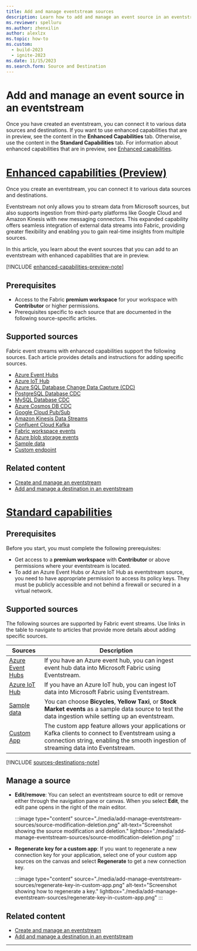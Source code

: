 ```yaml
---
title: Add and manage eventstream sources
description: Learn how to add and manage an event source in an eventstream.
ms.reviewer: spelluru
ms.author: zhenxilin
author: alexlzx
ms.topic: how-to
ms.custom:
  - build-2023
  - ignite-2023
ms.date: 11/15/2023
ms.search.form: Source and Destination
---
```


# Add and manage an event source in an eventstream

Once you have created an eventstream, you can connect it to various data sources and destinations. If you want to use enhanced capabilities that are in preview, see the content in the **Enhanced Capabilities** tab. Otherwise, use the content in the **Standard Capabilities** tab. For information about enhanced capabilities that are in preview, see [Enhanced capabilities](new-capabilities.md).

# [Enhanced capabilities (Preview)](#tab/enhancedcapabilities)

Once you create an eventstream, you can connect it to various data sources and destinations.

Eventstream not only allows you to stream data from Microsoft sources, but also supports ingestion from third-party platforms like Google Cloud and Amazon Kinesis with new messaging connectors. This expanded capability offers seamless integration of external data streams into Fabric, providing greater flexibility and enabling you to gain real-time insights from multiple sources.

In this article, you learn about the event sources that you can add to an eventstream with enhanced capabilities that are in preview.

[!INCLUDE [enhanced-capabilities-preview-note](./includes/enhanced-capabilities-preview-note.md)]


## Prerequisites

- Access to the Fabric **premium workspace** for your workspace with **Contributor** or higher permissions.
- Prerequisites specific to each source that are documented in the following source-specific articles.

## Supported sources

Fabric event streams with enhanced capabilities support the following sources. Each article provides details and instructions for adding specific sources.

- [Azure Event Hubs](add-source-azure-event-hubs.md)
- [Azure IoT Hub](add-source-azure-iot-hub.md)
- [Azure SQL Database Change Data Capture (CDC)](add-source-azure-sql-database-change-data-capture.md)
- [PostgreSQL Database CDC](add-source-postgresql-database-change-data-capture.md)
- [MySQL Database CDC](add-source-mysql-database-change-data-capture.md)
- [Azure Cosmos DB CDC](add-source-azure-cosmos-db-change-data-capture.md)
- [Google Cloud Pub/Sub](add-source-google-cloud-pub-sub.md)
- [Amazon Kinesis Data Streams](add-source-amazon-kinesis-data-streams.md)
- [Confluent Cloud Kafka](add-source-confluent-kafka.md)
- [Fabric workspace events](add-source-fabric-workspace.md)
- [Azure blob storage events](add-source-azure-blob-storage.md)
- [Sample data](add-source-sample-data-enhanced.md)
- [Custom endpoint](add-source-custom-app-enhanced.md) 

## Related content

- [Create and manage an eventstream](./create-manage-an-eventstream.md)
- [Add and manage a destination in an eventstream](./add-manage-eventstream-destinations-enhanced.md)

# [Standard capabilities](#tab/standardcapabilities)

## Prerequisites

Before you start, you must complete the following prerequisites:

- Get access to a **premium workspace** with **Contributor** or above permissions where your eventstream is located.
- To add an Azure Event Hubs or Azure IoT Hub as eventstream source, you need to have appropriate permission to access its policy keys. They must be publicly accessible and not behind a firewall or secured in a virtual network.

## Supported sources

The following sources are supported by Fabric event streams. Use links in the table to navigate to articles that provide more details about adding specific sources.

| Sources          | Description |
| --------------- | ---------- |
| [Azure Event Hubs](add-source-azure-event-hubs.md) | If you have an Azure event hub, you can ingest event hub data into Microsoft Fabric using Eventstream.  |
| [Azure IoT Hub](add-source-azure-iot-hub.md) | If you have an Azure IoT hub, you can ingest IoT data into Microsoft Fabric using Eventstream.  |
| [Sample data](add-source-sample-data.md) | You can choose **Bicycles**, **Yellow Taxi**, or **Stock Market events** as a sample data source to test the data ingestion while setting up an eventstream. |
| [Custom App](add-source-custom-app.md) | The custom app feature allows your applications or Kafka clients to connect to Eventstream using a connection string, enabling the smooth ingestion of streaming data into Eventstream. |

[!INCLUDE [sources-destinations-note](./includes/sources-destinations-note.md)]

## Manage a source

- **Edit/remove**: You can select an eventstream source to edit or remove either through the navigation pane or canvas. When you select **Edit**, the edit pane opens in the right of the main editor.

   :::image type="content" source="./media/add-manage-eventstream-sources/source-modification-deletion.png" alt-text="Screenshot showing the source modification and deletion." lightbox="./media/add-manage-eventstream-sources/source-modification-deletion.png" :::

- **Regenerate key for a custom app**: If you want to regenerate a new connection key for your application, select one of your custom app sources on the canvas and select **Regenerate** to get a new connection key.

   :::image type="content" source="./media/add-manage-eventstream-sources/regenerate-key-in-custom-app.png" alt-text="Screenshot showing how to regenerate a key." lightbox="./media/add-manage-eventstream-sources/regenerate-key-in-custom-app.png" :::

## Related content

- [Create and manage an eventstream](./create-manage-an-eventstream.md)
- [Add and manage a destination in an eventstream](./add-manage-eventstream-destinations.md)

---